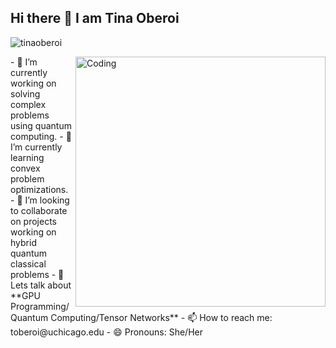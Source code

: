 ## Hi there 👋 I am Tina Oberoi

<p align="left"> <img src="https://komarev.com/ghpvc/?username=tinaoberoi&label=Profile%20views&color=0e75b6&style=flat" alt="tinaoberoi" /> </p>

<img align="right" alt="Coding" width="400" src="https://c.tenor.com/PP9v7VIs6R4AAAAd/scaler-create-impact.gif">
- 🔭 I’m currently working on solving complex problems using quantum computing.
- 🌱 I’m currently learning convex problem optimizations.
- 👯 I’m looking to collaborate on projects working on hybrid quantum classical problems
- 💬 Lets talk about **GPU Programming/Quantum Computing/Tensor Networks**
- 📫 How to reach me: toberoi@uchicago.edu
- 😄 Pronouns: She/Her

